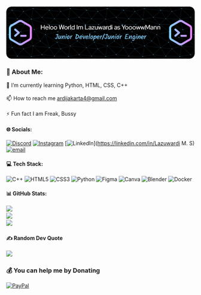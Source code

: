 ![Introduc](github-header-image.png)
### 💫 About Me:
 🌱 I’m currently learning Python, HTML, CSS, C++<br><br>📫 How to reach me ardijakarta4@gmail.com<br><br>⚡ Fun fact I am Freak, Bussy


#### 🌐 Socials:
[![Discord](https://img.shields.io/badge/Discord-%237289DA.svg?logo=discord&logoColor=white)](https://discord.gg/amang_14) [![Instagram](https://img.shields.io/badge/Instagram-%23E4405F.svg?logo=Instagram&logoColor=white)](https://instagram.com/Yoow_mann) [![LinkedIn](https://img.shields.io/badge/LinkedIn-%230077B5.svg?logo=linkedin&logoColor=white)](https://linkedin.com/in/Lazuwardi M. S) [![email](https://img.shields.io/badge/Email-D14836?logo=gmail&logoColor=white)](mailto:ardijakarta4@gmail.cpm) 

#### 💻 Tech Stack:
![C++](https://img.shields.io/badge/c++-%2300599C.svg?style=for-the-badge&logo=c%2B%2B&logoColor=white) ![HTML5](https://img.shields.io/badge/html5-%23E34F26.svg?style=for-the-badge&logo=html5&logoColor=white) ![CSS3](https://img.shields.io/badge/css3-%231572B6.svg?style=for-the-badge&logo=css3&logoColor=white) ![Python](https://img.shields.io/badge/python-3670A0?style=for-the-badge&logo=python&logoColor=ffdd54) ![Figma](https://img.shields.io/badge/figma-%23F24E1E.svg?style=for-the-badge&logo=figma&logoColor=white) ![Canva](https://img.shields.io/badge/Canva-%2300C4CC.svg?style=for-the-badge&logo=Canva&logoColor=white) ![Blender](https://img.shields.io/badge/blender-%23F5792A.svg?style=for-the-badge&logo=blender&logoColor=white) ![Docker](https://img.shields.io/badge/docker-%230db7ed.svg?style=for-the-badge&logo=docker&logoColor=white)
#### 📊 GitHub Stats:
![](https://github-readme-stats.vercel.app/api?username=YooowwMann&theme=one_dark_pro&hide_border=true&include_all_commits=true&count_private=false)<br/>
![](https://nirzak-streak-stats.vercel.app/?user=YooowwMann&theme=one_dark_pro&hide_border=true)<br/>
![](https://github-readme-stats.vercel.app/api/top-langs/?username=YooowwMann&theme=one_dark_pro&hide_border=true&include_all_commits=true&count_private=false&layout=compact)

#### ✍️ Random Dev Quote
![](https://quotes-github-readme.vercel.app/api?type=horizontal&theme=merko)

  ### 💰 You can help me by Donating
  [![PayPal](https://img.shields.io/badge/PayPal-00457C?style=for-the-badge&logo=paypal&logoColor=white)](https://paypal.me/ArdiShaqil) 

  
<!-- Proudly created with GPRM ( https://gprm.itsvg.in ) -->
